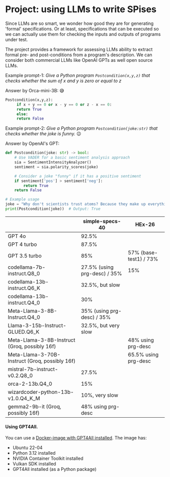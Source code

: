 # Project: using LLMs to write SPises

Since LLMs are so smart, we wonder how good they are for generating 'formal' specifications. Or at least, specifications that can be executed so we can actually use them for checking the inputs and outputs of programs under test.

The project provides a framework for assessing LLMs ability to extract formal pre- and post-conditions from a program's description. We can consider both commercial LLMs like OpenAI GPTs as well open source LLMs.

Example prompt-1: _Give a Python program `Postcondition(x,y,z)` that checks whether the sum of x and y is zero or equal to z_

Answer by Orca-mini-3B: 😅

```python
Postcondition(x,y,z):
     if x + y == 0 or x - y == 0 or z - x == 0:
     return True
     else:
     return False
```

Example prompt-2: _Give a Python program `Postcondition(joke:str)` that checks whether the joke is funny._ 😉


Answer by OpenAI's GPT:

```python
def Postcondition(joke: str) -> bool:
    # Use VADER for a basic sentiment analysis approach
    sia = SentimentIntensityAnalyzer()
    sentiment = sia.polarity_scores(joke)

    # Consider a joke "funny" if it has a positive sentiment
    if sentiment['pos'] > sentiment['neg']:
        return True
    return False

# Example usage
joke = "Why don't scientists trust atoms? Because they make up everything!"
print(Postcondition(joke))  # Output: True
```



  |  | simple-specs-40 | HEx-26 |
  |--|----------|----|
  | GPT 4o          | 92.5%  |
  | GPT 4 turbo          | 87.5%  |
  | GPT 3.5 turbo        | 85%  | 57% (base-test1) / 73% |
  | codellama-7b-instruct.Q8_0           | 27.5% (using prg-desc) / 35%  | 15% |
  | codellama-13b-instruct.Q6_K          | 32.5%, but slow  |
  | codellama-13b-instruct.Q4_0 | 30% |
  | Meta-Llama-3-8B-Instruct.Q4_0 | 35% (using prg-desc) / 35%  |
  | Llama-3-15b-Instruct-GLUED.Q6_K | 32.5%, but very slow |
  | Meta-Llama-3-8B-Instruct (Groq, possibly 16f) |  | 48% using prg-desc |
  | Meta-Llama-3-70B-Instruct (Groq, possibly 16f) |  | 65.5% using prg-desc |
  | mistral-7b-instruct-v0.2.Q8_0      | 27.5%  |
  | orca-2-13b.Q4_0   | 15%  |
  | wizardcoder-python-13b-v1.0.Q4_K_M | 10%, very slow |
  | gemma2-9b-it (Groq, possibly 16f) | 48% using prg-desc |




#### Using GPT4All.

You can use a [Docker-image with GPT4All installed](https://hub.docker.com/r/morgaine/llm4spi). The image has:

* Ubuntu 22-04
* Python 3.12 installed
* NVIDIA Container Toolkit installed
* Vulkan SDK installed
* GPT4All installed (as a Python package)
